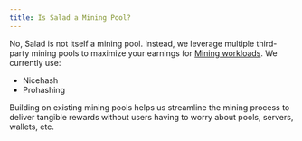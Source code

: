 ```yaml
---
title: Is Salad a Mining Pool?
---
```


No, Salad is not itself a mining pool. Instead, we leverage multiple third-party mining pools to maximize your earnings
for [Mining workloads](/docs/faq/salad-app/80-what-miners-does-salad-currently-use). We currently use:

- Nicehash
- Prohashing

Building on existing mining pools helps us streamline the mining process to deliver tangible rewards without users
having to worry about pools, servers, wallets, etc.
